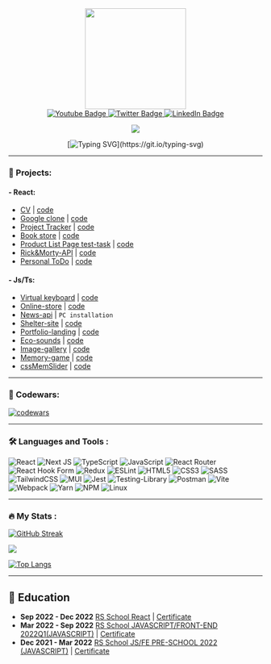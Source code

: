 <div id="header" align="center">
  <img src="https://media.giphy.com/media/RbDKaczqWovIugyJmW/giphy.gif" width="200"/>
</div>

<div id="badges" align="center">
  <a href="https://t.me/kornul665">
  <img src="https://img.shields.io/badge/Telegram-blue?style=for-the-badge&logo=telegram&logoColor=white" alt="Youtube Badge"/>
  </a>
 <a href="mailto:u.karnialiuk@gmail.com">
  <img src="https://img.shields.io/badge/Gmail-red?style=for-the-badge&logo=gmail&logoColor=white" alt="Twitter Badge"/>
  </a>
  <a href="https://www.linkedin.com/in/uladzimir-karnialiuk/">
  <img src="https://img.shields.io/badge/LinkedIn-blue?style=for-the-badge&logo=linkedin&logoColor=white" alt="LinkedIn Badge"/>
  </a>

  ![](https://komarev.com/ghpvc/?username=kornull&style=for-the-badge&color=blue)

</div>

<div align="center">

[![Typing SVG](https://readme-typing-svg.herokuapp.com?font=Martian+Mono&size=20&duration=2000&pause=1000&color=A9FF00FF&background=000000&center=true&&vCenter=true&multiline=true&width=800&height=100&lines=Hey!+I'm+a+Frontend+developer.;My+goal+is+the+creation+of+quality+and;marketable+products!)](https://git.io/typing-svg)

</div>

---

### :file_folder: Projects:
#### - React:
 * [CV](https://portfolio-kornull.netlify.app/) | [code](https://github.com/Kornull/CV)
 * [Google clone](https://kornull-google-clone.vercel.app/) | [code](https://github.com/Kornull/google-clone)
 * [Project Tracker](https://kornull-project-tracker.netlify.app/) | [code](https://github.com/Kornull/Project-tracker)
 * [Book store](https://react-testovoe-zadanie.vercel.app/) | [code](https://github.com/Kornull/slmax-react-testovoe-zadanie)
 * [Product List Page test-task](https://kornull-product-list.netlify.app) | [code](https://github.com/Kornull/product-list-page-test)
 * [Rick&Morty-API](https://kornull.netlify.app/) | [code](https://github.com/Kornull/Rick-and-Morty-React)
 * [Personal ToDo](https://kornull-personal-todo.netlify.app/) | [code](https://github.com/Kornull/todo_list)

#### - Js/Ts:
 * [Virtual keyboard](https://kornull.github.io/virtualKeyboard/keyboard/) | [code](https://github.com/Kornull/virtualKeyboard)
 * [Online-store](https://kornull.github.io/Online-store/store) | [code](https://github.com/Kornull/Online-store)
 * [News-api](https://github.com/Kornull/News-API) | `PC installation`
 * [Shelter-site](https://kornull-shelder.netlify.app) | [code](https://github.com/Kornull/Shelter)
 * [Portfolio-landing](https://rolling-scopes-school.github.io/kornull-JSFEPRESCHOOL/portfolio/) | [code](https://github.com/Kornull/RSSchool-stage0/tree/portfolio-part3)
 * [Eco-sounds](https://rolling-scopes-school.github.io/kornull-JSFEPRESCHOOL/eco-sounds/) | [code](https://github.com/Kornull/RSSchool-stage0/tree/eco-sounds)
 * [Image-gallery](https://rolling-scopes-school.github.io/kornull-JSFEPRESCHOOL/image-galery/) | [code](https://github.com/Kornull/RSSchool-stage0/tree/image-galery)
 * [Memory-game](https://rolling-scopes-school.github.io/kornull-JSFEPRESCHOOL/memory-game/) | [code](https://github.com/Kornull/RSSchool-stage0/tree/memory-game)
 * [cssMemSlider](https://kornull.github.io/cssMemSlider/cssMemSlider/) | [code](https://github.com/Kornull/cssMemSlider)

 ---

### :rocket: Codewars:
[![codewars](https://www.codewars.com/users/Kornull/badges/large)](https://www.codewars.com/users/Kornull)

 ---

### :hammer_and_wrench: Languages and Tools :
<div >

![React](https://img.shields.io/badge/react-%2320232a.svg?style=for-the-badge&logo=react&logoColor=%2361DAFB)
![Next JS](https://img.shields.io/badge/Next-black?style=for-the-badge&logo=next.js&logoColor=white)
![TypeScript](https://img.shields.io/badge/typescript-%23007ACC.svg?style=for-the-badge&logo=typescript&logoColor=white)
![JavaScript](https://img.shields.io/badge/javascript-%23323330.svg?style=for-the-badge&logo=javascript&logoColor=%23F7DF1E)
![React Router](https://img.shields.io/badge/React_Router-CA4245?style=for-the-badge&logo=react-router&logoColor=white)
![React Hook Form](https://img.shields.io/badge/React%20Hook%20Form-%23EC5990.svg?style=for-the-badge&logo=reacthookform&logoColor=white&color=263238)
![Redux](https://img.shields.io/badge/redux-%23593d88.svg?style=for-the-badge&logo=redux&logoColor=white)
![ESLint](https://img.shields.io/badge/ESLint-4B3263?style=for-the-badge&logo=eslint&logoColor=white)
![HTML5](https://img.shields.io/badge/html5-%23E34F26.svg?style=for-the-badge&logo=html5&logoColor=white)
![CSS3](https://img.shields.io/badge/css3-%231572B6.svg?style=for-the-badge&logo=css3&logoColor=white)
![SASS](https://img.shields.io/badge/SASS-hotpink.svg?style=for-the-badge&logo=SASS&logoColor=white)
![TailwindCSS](https://img.shields.io/badge/tailwindcss-%2338B2AC.svg?style=for-the-badge&logo=tailwind-css&logoColor=white)
![MUI](https://img.shields.io/badge/MUI-%230081CB.svg?style=for-the-badge&logo=mui&logoColor=white)
![Jest](https://img.shields.io/badge/-jest-%23C21325?style=for-the-badge&logo=jest&logoColor=white)
![Testing-Library](https://img.shields.io/badge/-TestingLibrary-%23E33332?style=for-the-badge&logo=testing-library&logoColor=white)
![Postman](https://img.shields.io/badge/Postman-FF6C37?style=for-the-badge&logo=postman&logoColor=white)
![Vite](https://img.shields.io/badge/vite-%23646CFF.svg?style=for-the-badge&logo=vite&logoColor=white)
![Webpack](https://img.shields.io/badge/webpack-%238DD6F9.svg?style=for-the-badge&logo=webpack&logoColor=black)
![Yarn](https://img.shields.io/badge/yarn-%232C8EBB.svg?style=for-the-badge&logo=yarn&logoColor=white)
![NPM](https://img.shields.io/badge/NPM-%23CB3837.svg?style=for-the-badge&logo=npm&logoColor=white)
![Linux](https://img.shields.io/badge/Linux-FCC624?style=for-the-badge&logo=linux&logoColor=black)

</div>

 ---

### :fire: My Stats :
[![GitHub Streak](https://github-readme-streak-stats-olive.vercel.app?user=Kornull&theme=chartreuse_dark&&hide_border=true)](https://git.io/streak-stats)

![](http://github-profile-summary-cards.vercel.app/api/cards/stats?username=kornull&theme=chartreuse_dark)

[![Top Langs](https://github-readme-stats.vercel.app/api/top-langs/?username=kornull&layout=compact&theme=chartreuse-dark&hide_border=true)](https://github.com/anuraghazra/github-readme-stats)

 ---

 ## :book: Education
- **Sep 2022 - Dec 2022** [RS School React](https://rs.school/react/) | [Certificate](https://app.rs.school/certificate/dqot7sf6)
- **Mar 2022 - Sep 2022** [RS School JAVASCRIPT/FRONT-END 2022Q1(JAVASCRIPT)](https://rs.school/js/) | [Certificate](https://app.rs.school/certificate/60gbxy8l)</br>
- **Dec 2021 - Mar 2022** [RS School JS/FE PRE-SCHOOL 2022 (JAVASCRIPT)](https://rs.school/js-stage0/) | [Certificate](https://app.rs.school/certificate/wono6cx6)</br>
